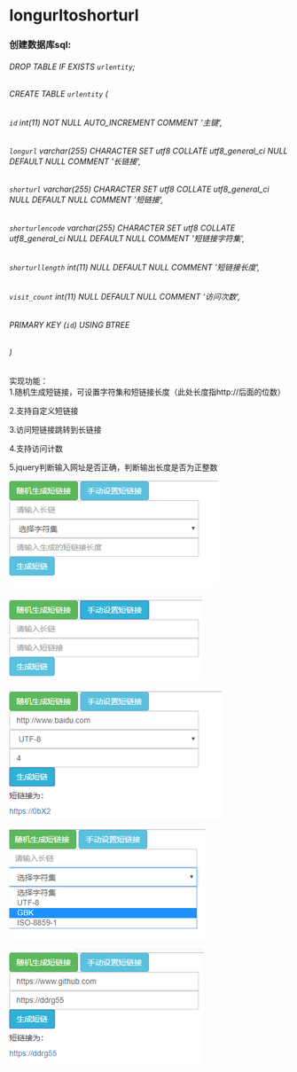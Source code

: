 # longurltoshorturl

### 创建数据库sql:

######    DROP TABLE IF EXISTS `urlentity`;  
######    CREATE TABLE `urlentity`  (  
######    `id` int(11) NOT NULL AUTO_INCREMENT COMMENT '主键',  
######    `longurl` varchar(255) CHARACTER SET utf8 COLLATE utf8_general_ci NULL DEFAULT NULL COMMENT '长链接',  
######    `shorturl` varchar(255) CHARACTER SET utf8 COLLATE utf8_general_ci NULL DEFAULT NULL COMMENT '短链接',  
######    `shorturlencode` varchar(255) CHARACTER SET utf8 COLLATE utf8_general_ci NULL DEFAULT NULL COMMENT '短链接字符集',  
######    `shorturllength` int(11) NULL DEFAULT NULL COMMENT '短链接长度',  
######    `visit_count` int(11) NULL DEFAULT NULL COMMENT '访问次数',  
######    PRIMARY KEY (`id`) USING BTREE  
######  )   

实现功能：  
1.随机生成短链接，可设置字符集和短链接长度（此处长度指http://后面的位数）  

2.支持自定义短链接  

3.访问短链接跳转到长链接  

4.支持访问计数  

5.jquery判断输入网址是否正确，判断输出长度是否为正整数  

![](https://github.com/fanshuaiko/longurltoshorturl/blob/master/images/20181101054730.png)  

![](https://github.com/fanshuaiko/longurltoshorturl/blob/master/images/20181101054811.png)  

![](https://github.com/fanshuaiko/longurltoshorturl/blob/master/images/20181101054844.png)  

![](https://github.com/fanshuaiko/longurltoshorturl/blob/master/images/20181101054930.png)  

![](https://github.com/fanshuaiko/longurltoshorturl/blob/master/images/20181101055959.png)  

